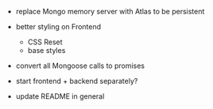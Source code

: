 - replace Mongo memory server with Atlas to be persistent
- better styling on Frontend

  - CSS Reset
  - base styles

- convert all Mongoose calls to promises

- start frontend + backend separately?
- update README in general
